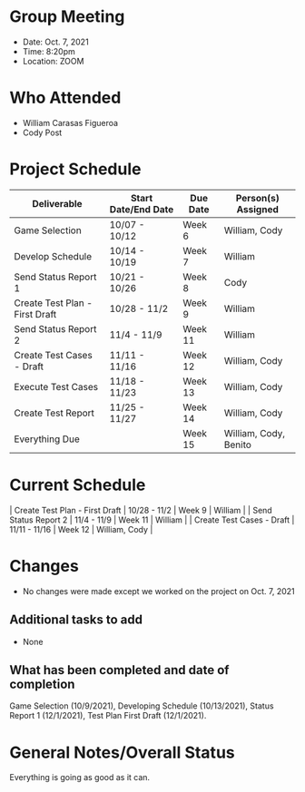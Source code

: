 # Group Meeting

* Date: Oct. 7, 2021
* Time: 8:20pm
* Location: ZOOM

# Who Attended

* William Carasas Figueroa 
* Cody Post

# Project Schedule

| Deliverable | Start Date/End Date | Due Date | Person(s) Assigned |
|-|-|-|-|
| Game Selection | 10/07 - 10/12 | Week 6  | William, Cody |
| Develop Schedule | 10/14 - 10/19 | Week 7  | William | 
| Send Status Report 1 | 10/21 - 10/26 | Week 8  | Cody |
| Create Test Plan - First Draft | 10/28 - 11/2 | Week 9  | William |
| Send Status Report 2 | 11/4 - 11/9 | Week 11  | William |
| Create Test Cases - Draft | 11/11 - 11/16 | Week 12  | William, Cody | 
| Execute Test Cases | 11/18 - 11/23 | Week 13  | William, Cody | 
| Create Test Report | 11/25 - 11/27 | Week 14  | William, Cody  | 
| Everything Due | | Week 15  | William, Cody, Benito |

# Current Schedule

| Create Test Plan - First Draft | 10/28 - 11/2 | Week 9  | William |
| Send Status Report 2 | 11/4 - 11/9 | Week 11  | William |
| Create Test Cases - Draft | 11/11 - 11/16 | Week 12  | William, Cody |

# Changes

* No changes were made except we worked on the project on Oct. 7, 2021

## Additional tasks to add

* None

## What has been completed and date of completion

Game Selection (10/9/2021), Developing Schedule (10/13/2021), Status Report 1 (12/1/2021), Test Plan First Draft (12/1/2021).

# General Notes/Overall Status

Everything is going as good as it can. 
